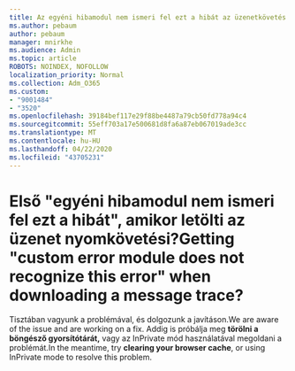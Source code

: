 ```yaml
---
title: Az egyéni hibamodul nem ismeri fel ezt a hibát az üzenetkövetés letöltésekénekkor?
ms.author: pebaum
author: pebaum
manager: mnirkhe
ms.audience: Admin
ms.topic: article
ROBOTS: NOINDEX, NOFOLLOW
localization_priority: Normal
ms.collection: Adm_O365
ms.custom:
- "9001484"
- "3520"
ms.openlocfilehash: 39184bef117e29f88be4487a79cb50fd778a94c4
ms.sourcegitcommit: 55eff703a17e500681d8fa6a87eb067019ade3cc
ms.translationtype: MT
ms.contentlocale: hu-HU
ms.lasthandoff: 04/22/2020
ms.locfileid: "43705231"
---
```

# <a name="getting-custom-error-module-does-not-recognize-this-error-when-downloading-a-message-trace"></a><span data-ttu-id="906a6-102">Első "egyéni hibamodul nem ismeri fel ezt a hibát", amikor letölti az üzenet nyomkövetési?</span><span class="sxs-lookup"><span data-stu-id="906a6-102">Getting "custom error module does not recognize this error" when downloading a message trace?</span></span>

<span data-ttu-id="906a6-103">Tisztában vagyunk a problémával, és dolgozunk a javításon.</span><span class="sxs-lookup"><span data-stu-id="906a6-103">We are aware of the issue and are working on a fix.</span></span>  <span data-ttu-id="906a6-104">Addig is próbálja meg **törölni a böngésző gyorsítótárát,** vagy az InPrivate mód használatával megoldani a problémát.</span><span class="sxs-lookup"><span data-stu-id="906a6-104">In the meantime, try **clearing your browser cache**, or using InPrivate mode to resolve this problem.</span></span>